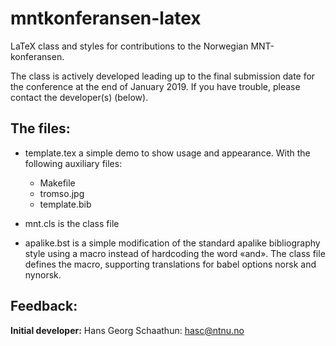 # mntkonferansen-latex
LaTeX class and styles for contributions to the Norwegian MNT-konferansen.

The class is actively developed leading up to the final submission
date for the conference at the end of January 2019.  If you have
trouble, please contact the developer(s) (below).

## The files:

- template.tex a simple demo to show usage and appearance.
  With the following auxiliary files:
  - Makefile
  - tromso.jpg
  - template.bib
  
- mnt.cls is the class file

- apalike.bst is a simple modification of the standard apalike
  bibliography style using a macro instead of hardcoding the word
  «and».  The class file defines the macro, supporting translations
  for babel options norsk and nynorsk.

## Feedback:

**Initial developer:** Hans Georg Schaathun: <hasc@ntnu.no>
